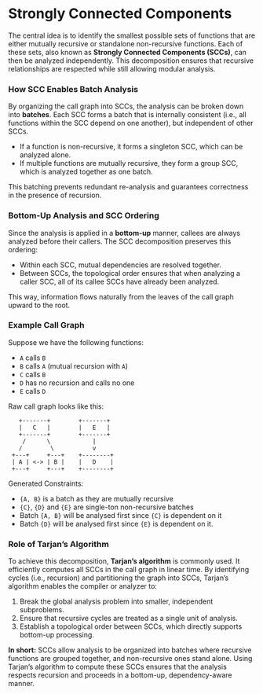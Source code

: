# Strongly Connected Components

The central idea is to identify the smallest possible sets of functions that are either mutually recursive or standalone non-recursive functions. Each of these sets, also known as **Strongly Connected Components (SCCs)**, can then be analyzed independently. This decomposition ensures that recursive relationships are respected while still allowing modular analysis.

### How SCC Enables Batch Analysis

By organizing the call graph into SCCs, the analysis can be broken down into **batches**. Each SCC forms a batch that is internally consistent (i.e., all functions within the SCC depend on one another), but independent of other SCCs.  
- If a function is non-recursive, it forms a singleton SCC, which can be analyzed alone.  
- If multiple functions are mutually recursive, they form a group SCC, which is analyzed together as one batch.  

This batching prevents redundant re-analysis and guarantees correctness in the presence of recursion.

### Bottom-Up Analysis and SCC Ordering

Since the analysis is applied in a **bottom-up** manner, callees are always analyzed before their callers. The SCC decomposition preserves this ordering:  
- Within each SCC, mutual dependencies are resolved together.  
- Between SCCs, the topological order ensures that when analyzing a caller SCC, all of its callee SCCs have already been analyzed.  

This way, information flows naturally from the leaves of the call graph upward to the root.

### Example Call Graph

Suppose we have the following functions:

- `A` calls `B`  
- `B` calls `A` (mutual recursion with `A`)  
- `C` calls `B`  
- `D` has no recursion and calls no one  
- `E` calls `D`  

Raw call graph looks like this:

```
   +-------+        +-------+
   |   C   |        |   E   |
   +-------+        +-------+
    /      \            |
   /        \           v
 +---+     +---+    +--------+
 | A | <-> | B |    |   D    |
 +---+     +---+    +--------+
```

Generated Constraints:

- `{A, B}` is a batch as they are mutually recursive
- `{C}`, `{D}` and `{E}` are single-ton non-recursive batches
- Batch `{A, B}` will be analysed first since `{C}` is dependent on it
- Batch `{D}` will be analysed first since `{E}` is dependent on it.

### Role of Tarjan’s Algorithm

To achieve this decomposition, **Tarjan’s algorithm** is commonly used. It efficiently computes all SCCs in the call graph in linear time. By identifying cycles (i.e., recursion) and partitioning the graph into SCCs, Tarjan’s algorithm enables the compiler or analyzer to:  
1. Break the global analysis problem into smaller, independent subproblems.  
2. Ensure that recursive cycles are treated as a single unit of analysis.  
3. Establish a topological order between SCCs, which directly supports bottom-up processing.

**In short:** SCCs allow analysis to be organized into batches where recursive functions are grouped together, and non-recursive ones stand alone. Using Tarjan’s algorithm to compute these SCCs ensures that the analysis respects recursion and proceeds in a bottom-up, dependency-aware manner.
